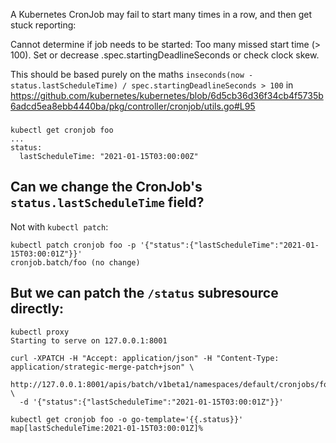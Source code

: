 A Kubernetes CronJob may fail to start many times in a row, and then get stuck reporting:

Cannot determine if job needs to be started: Too many missed start time (> 100). Set or decrease .spec.startingDeadlineSeconds or check clock skew.

This should be based purely on the maths `inseconds(now - status.lastScheduleTime) / spec.startingDeadlineSeconds > 100` in https://github.com/kubernetes/kubernetes/blob/6d5cb36d36f34cb4f5735b6adcd5ea8ebb4440ba/pkg/controller/cronjob/utils.go#L95

###

```
kubectl get cronjob foo
...
status:
  lastScheduleTime: "2021-01-15T03:00:00Z"
```

## Can we change the CronJob's `status.lastScheduleTime` field?

Not with `kubectl patch`:
```
kubectl patch cronjob foo -p '{"status":{"lastScheduleTime":"2021-01-15T03:00:01Z"}}'
cronjob.batch/foo (no change)
```

## But we can patch the `/status` subresource directly:

```
kubectl proxy
Starting to serve on 127.0.0.1:8001
```

```
curl -XPATCH -H "Accept: application/json" -H "Content-Type: application/strategic-merge-patch+json" \
  http://127.0.0.1:8001/apis/batch/v1beta1/namespaces/default/cronjobs/foo/status \
  -d '{"status":{"lastScheduleTime":"2021-01-15T03:00:01Z"}}'
```

```
kubectl get cronjob foo -o go-template='{{.status}}'
map[lastScheduleTime:2021-01-15T03:00:01Z]%
```
